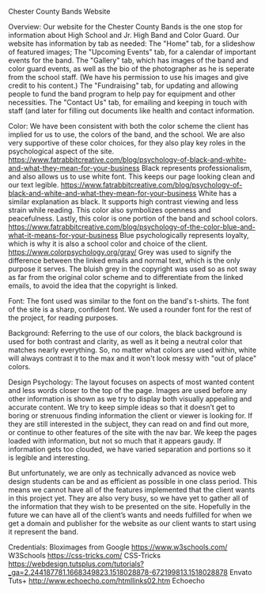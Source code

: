 Chester County Bands Website


Overview:
Our website for the Chester County Bands is the one stop for information about High School and Jr. High Band and Color Guard. Our website has information by tab as needed:
The "Home" tab, for a slideshow of featured images;
The "Upcoming Events" tab, for a calendar of important events for the band. 
The "Gallery" tab, which has images of the band and color guard events, as well as the bio of the photographer as he is seperate from the school staff. (We have his permission to use his images and give credit to his content.)
 The "Fundraising" tab, for updating and allowing people to fund the band program to help pay for equipment and other necessities. 
The "Contact Us" tab, for emailing and keeping in touch with staff (and later for filling out documents like health and contact information.
 
Color:
We have been consistent with both the color scheme the client has implied for us to use, the colors of the band, and the school. We are also very supportive of these color choices, for they also play key roles in the psychological aspect of the site.
 https://www.fatrabbitcreative.com/blog/psychology-of-black-and-white-and-what-they-mean-for-your-business Black represents professionalism, and also allows us to use white font. This keeps our page looking clean and our text legible.
https://www.fatrabbitcreative.com/blog/psychology-of-black-and-white-and-what-they-mean-for-your-business White has a similar explanation as black. It supports high contrast viewing and less strain while reading. This color also symbolizes openness and peacefulness. Lastly, this color is one portion of the band and school colors. https://www.fatrabbitcreative.com/blog/psychology-of-the-color-blue-and-what-it-means-for-your-business Blue psychologically represents loyalty, which is why it is also a school color and choice of the client.
https://www.colorpsychology.org/gray/ Grey was used to signify the difference between the linked emails and normal text, which is the only purpose it serves. The bluish grey in the copyright was used so as not sway as far from the original color scheme and to differentiate from the linked emails, to avoid the idea that the copyright is linked.

Font:
The font used was similar to the font on the band's t-shirts. The font of the site is a sharp, confident font. We used a rounder font for the rest of the project, for reading purposes.

Background:
Referring to the use of our colors, the black background is used for both contrast and clarity, as well as it being a neutral color that matches nearly everything. So, no matter what colors are used within, white will always contrast it to the max and it won't look messy with "out of place" colors.

Design Psychology:
The layout focuses on aspects of most wanted content and less words closer to the top of the page. Images are used before any other information is shown as we try to display both visually appealing and accurate content. We try to keep simple ideas so that it doesn’t get to boring or strenuous finding information the client or viewer is looking for. If they are still interested in the subject, they can read on and find out more, or continue to other features of the site with the nav bar. We keep the pages loaded with information, but not so much that it appears gaudy. If information gets too clouded, we have varied separation and portions so it is legible and interesting.

But unfortunately, we are only as technically advanced as novice web design students can be and as efficient as possible in one class period. This means we cannot have all of the features implemented that the client wants in this project yet. They are also very busy, so we have yet to gather all of the information that they wish to be presented on the site. Hopefully in the future we can have all of the client’s wants and needs fulfilled for when we get a domain and publisher for the website as our client wants to start using it represent the band.
  
Credentials:
Bloximages from Google
https://www.w3schools.com/ W3Schools
https://css-tricks.com/ CSS-Tricks
https://webdesign.tutsplus.com/tutorials?_ga=2.244187781.1668349823.1518028878-672199813.1518028878 Envato Tuts+
http://www.echoecho.com/htmllinks02.htm Echoecho
